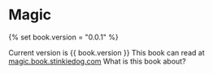 # Magic

{% set book.version = "0.0.1" %}


Current version is {{ book.version }}
This book can read at [magic.book.stinkiedog.com](https://magic.book.stinkiedog.com)
What is this book about?
